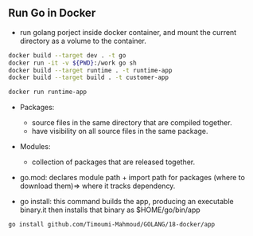 ## Run Go in Docker
- run golang porject inside docker container, and mount the current directory as a volume to the container.

```bash 
docker build --target dev . -t go
docker run -it -v ${PWD}:/work go sh
docker build --target runtime . -t runtime-app
docker build --target build . -t customer-app

docker run runtime-app
```


* Packages:
    - source files in the same directory that are compiled together.
    - have visibility on all source files in the same package.
* Modules:
    - collection of packages that are released together.

* go.mod: declares module path + import path for packages (where to download them)=> where it tracks dependency.

* go install: this command builds the app, producing an executable binary.it then installs that binary as $HOME/go/bin/app
```bash
go install github.com/Timoumi-Mahmoud/GOLANG/18-docker/app
```



